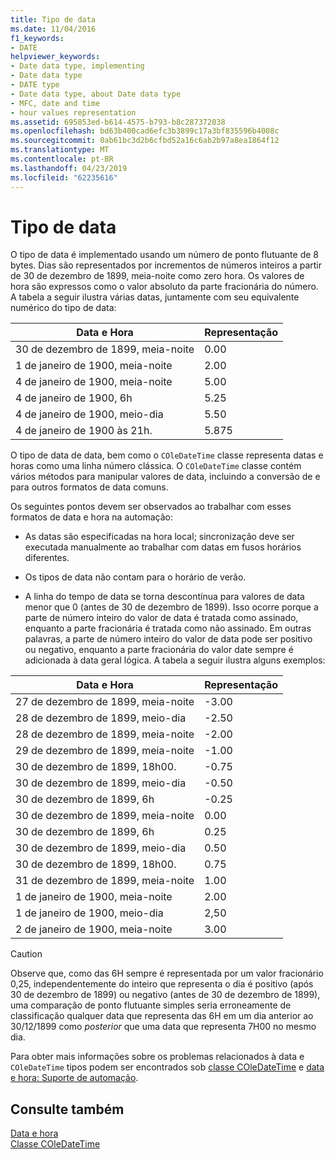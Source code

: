 ```yaml
---
title: Tipo de data
ms.date: 11/04/2016
f1_keywords:
- DATE
helpviewer_keywords:
- Date data type, implementing
- Date data type
- DATE type
- Date data type, about Date data type
- MFC, date and time
- hour values representation
ms.assetid: 695853ed-b614-4575-b793-b8c287372038
ms.openlocfilehash: bd63b400cad6efc3b3899c17a3bf835596b4008c
ms.sourcegitcommit: 0ab61bc3d2b6cfbd52a16c6ab2b97a8ea1864f12
ms.translationtype: MT
ms.contentlocale: pt-BR
ms.lasthandoff: 04/23/2019
ms.locfileid: "62235616"
---
```

# <a name="date-type"></a>Tipo de data

O tipo de data é implementado usando um número de ponto flutuante de 8 bytes. Dias são representados por incrementos de números inteiros a partir de 30 de dezembro de 1899, meia-noite como zero hora. Os valores de hora são expressos como o valor absoluto da parte fracionária do número. A tabela a seguir ilustra várias datas, juntamente com seu equivalente numérico do tipo de data:

|Data e Hora|Representação|
|-------------------|--------------------|
|30 de dezembro de 1899, meia-noite|0.00|
|1 de janeiro de 1900, meia-noite|2.00|
|4 de janeiro de 1900, meia-noite|5.00|
|4 de janeiro de 1900, 6h|5.25|
|4 de janeiro de 1900, meio-dia|5.50|
|4 de janeiro de 1900 às 21h.|5.875|

O tipo de data de data, bem como o `COleDateTime` classe representa datas e horas como uma linha número clássica. O `COleDateTime` classe contém vários métodos para manipular valores de data, incluindo a conversão de e para outros formatos de data comuns.

Os seguintes pontos devem ser observados ao trabalhar com esses formatos de data e hora na automação:

- As datas são especificadas na hora local; sincronização deve ser executada manualmente ao trabalhar com datas em fusos horários diferentes.

- Os tipos de data não contam para o horário de verão.

- A linha do tempo de data se torna descontínua para valores de data menor que 0 (antes de 30 de dezembro de 1899). Isso ocorre porque a parte de número inteiro do valor de data é tratada como assinado, enquanto a parte fracionária é tratada como não assinado. Em outras palavras, a parte de número inteiro do valor de data pode ser positivo ou negativo, enquanto a parte fracionária do valor date sempre é adicionada à data geral lógica. A tabela a seguir ilustra alguns exemplos:

|Data e Hora|Representação|
|-------------------|--------------------|
|27 de dezembro de 1899, meia-noite|-3.00|
|28 de dezembro de 1899, meio-dia|-2.50|
|28 de dezembro de 1899, meia-noite|-2.00|
|29 de dezembro de 1899, meia-noite|-1.00|
|30 de dezembro de 1899, 18h00.|-0.75|
|30 de dezembro de 1899, meio-dia|-0.50|
|30 de dezembro de 1899, 6h|-0.25|
|30 de dezembro de 1899, meia-noite|0.00|
|30 de dezembro de 1899, 6h|0.25|
|30 de dezembro de 1899, meio-dia|0.50|
|30 de dezembro de 1899, 18h00.|0.75|
|31 de dezembro de 1899, meia-noite|1.00|
|1 de janeiro de 1900, meia-noite|2.00|
|1 de janeiro de 1900, meio-dia|2,50|
|2 de janeiro de 1900, meia-noite|3.00|

> [!CAUTION]
>  Observe que, como das 6H sempre é representada por um valor fracionário 0,25, independentemente do inteiro que representa o dia é positivo (após 30 de dezembro de 1899) ou negativo (antes de 30 de dezembro de 1899), uma comparação de ponto flutuante simples seria erroneamente de classificação qualquer data que representa das 6H em um dia anterior ao 30/12/1899 como *posterior* que uma data que representa 7H00 no mesmo dia.

Para obter mais informações sobre os problemas relacionados à data e `COleDateTime` tipos podem ser encontrados sob [classe COleDateTime](../atl-mfc-shared/reference/coledatetime-class.md) e [data e hora: Suporte de automação](../atl-mfc-shared/date-and-time-automation-support.md).

## <a name="see-also"></a>Consulte também

[Data e hora](../atl-mfc-shared/date-and-time.md)<br/>
[Classe COleDateTime](../atl-mfc-shared/reference/coledatetime-class.md)
